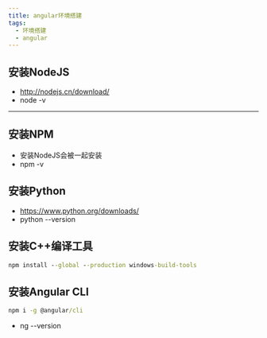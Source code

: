 ```yaml
---
title: angular环境搭建
tags:
  - 环境搭建
  - angular
---
```


## 安装NodeJS
* http://nodejs.cn/download/
* node -v
---
## 安装NPM
* 安装NodeJS会被一起安装
* npm -v
## 安装Python
* https://www.python.org/downloads/
* python --version
## 安装C++编译工具
~~~cmd
npm install --global --production windows-build-tools
~~~
## 安装Angular CLI
~~~cmd
npm i -g @angular/cli 
~~~
* ng --version